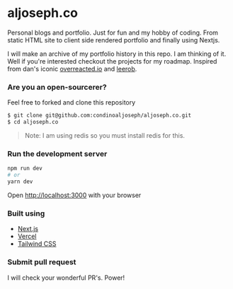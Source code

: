 # aljoseph.co

Personal blogs and portfolio. Just for fun and my hobby of coding. From static HTML site to client side rendered portfolio and finally using Nextjs.

I will make an archive of my portfolio history in this repo. I am thinking of it. Well if you're interested checkout the projects for my roadmap. Inspired from dan's iconic [overreacted.io](https://overreacted.io/) and [leerob](https://leerob.io/).

### Are you an open-sourcerer?

Feel free to forked and clone this repository

```bash
$ git clone git@github.com:condinoaljoseph/aljoseph.co.git
$ cd aljoseph.co
```

> Note: I am using redis so you must install redis for this.

### Run the development server

```bash
npm run dev
# or
yarn dev
```

Open [http://localhost:3000](http://localhost:3000) with your browser

### Built using

- [Next.js](https://nextjs.org/)
- [Vercel](https://vercel.com)
- [Tailwind CSS](https://tailwindcss.com/)

### Submit pull request

I will check your wonderful PR's. Power!
